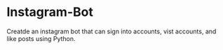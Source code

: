 # Instagram-Bot
Creatde an instagram bot that can sign into accounts, vist accounts, and like posts using Python.

